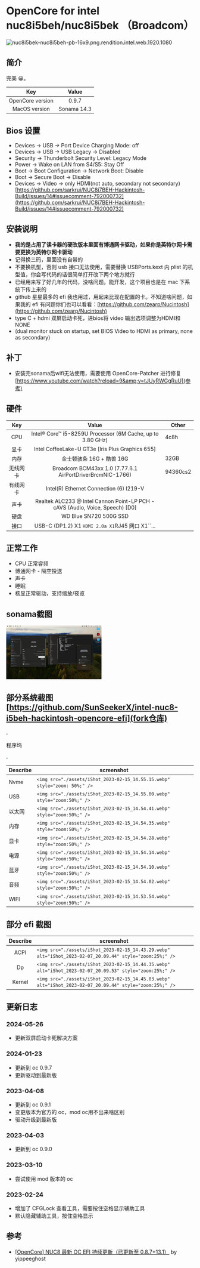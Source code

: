 # OpenCore for intel nuc8i5beh/nuc8i5bek （Broadcom）

![nuc8i5bek-nuc8i5beh-pb-16x9.png.rendition.intel.web.1920.1080](./assets/nuc8i5bek-nuc8i5beh-pb-16x9.png.rendition.intel.web.1920.1080.webp)

## 简介

完美 😀。

|       Key       |    Value    |
| :--------------: | :---------: |
| OpenCore version |    0.9.7    |
|  MacOS version  | Sonama 14.3 |

## Bios 设置

- Devices -> USB -> Port Device Charging Mode: off
- Devices -> USB -> USB Legacy -> Disabled
- Security -> Thunderbolt Security Level: Legacy Mode
- Power -> Wake on LAN from S4/S5: Stay Off
- Boot -> Boot Configuration -> Network Boot: Disable
- Boot -> Secure Boot -> Disable
- Devices -> Video -> only HDMI(not auto, secondary not secondary) [https://github.com/sarkrui/NUC8i7BEH-Hackintosh-Build/issues/14#issuecomment-792000732](https://github.com/sarkrui/NUC8i7BEH-Hackintosh-Build/issues/14#issuecomment-792000732)

## 安装说明

- **我的是占用了读卡器的硬改版本里面有博通网卡驱动，如果你是英特尔网卡需要更换为英特尔网卡驱动**
- 记得换三码，里面没有自带的
- 不要换机型，否则 usb 接口无法使用，需要替换 USBPorts.kext 内 plist 的机型值，你会写代码的话很简单打开改下两个地方就行
- 已经用来写了好几年的代码，没啥问题。能开发，这个项目也是在 mac 下系统下传上来的
- github 星星最多的 efi 我也用过，用起来比现在配置的卡。不知道啥问题，如果我的 efi 有问题你们也可以看看：[https://github.com/zearp/Nucintosh](https://github.com/zearp/Nucintosh)
- type C + hdmi 双屏启动卡死，进bios将 video 输出选项调整为HDMI和NONE
- (dual monitor stuck on startup, set BIOS Video to HDMI as primary, none as secondary)

## 补丁

- 安装完sonama后wifi无法使用，需要使用 OpenCore-Patcher 进行修复 [https://www.youtube.com/watch?reload=9&amp;v=tJUyRWGgRuU](参考)

## 硬件

|   Key   |                                     Value                                     | Other    |
| :------: | :---------------------------------------------------------------------------: | -------- |
|   CPU   |         Intel® Core™ i5-8259U Processor (6M Cache, up to 3.80 GHz)         | 4c8h     |
|   显卡   |               Intel CoffeeLake-U GT3e [Iris Plus Graphics 655]               |          |
|   内存   |                           金士顿骇条 16G + 酷兽 16G                           | 32GB     |
| 无线网卡 |          Broadcom BCM43xx 1.0 (7.77.ß.1 AirPortDriverBrcmNIC-1766)          | 94360cs2 |
| 有线网卡 |                    Intel(R) Ethernet Connection (6) I219-V                    |          |
|   声卡   | Realtek ALC233 @ Intel Cannon Point-LP PCH - cAVS (Audio, Voice, Speech) [D0] |          |
|   硬盘   |                            WD Blue SN720 500G SSD                            |          |
|   接口   |              USB-C (DP1.2) X1 ``HDMI 2.0a X1``RJ45 网口 X1``...              |          |

## 正常工作

- CPU 正常睿频
- 博通网卡 - 隔空投送
- 声卡
- 睡眠
- 核显正常驱动，支持缩放/夜览

## sonama截图

<img src='./assets//screenshot_20240123.png' style="zoom:25%;" />

## 部分系统截图 [https://github.com/SunSeekerX/intel-nuc8-i5beh-hackintosh-opencore-efi](fork仓库)

<img src="./assets/iShot_2023-02-15_14.52.14.webp" style="zoom:25%;" />

程序坞

<img src="./assets/iShot_2023-02-15_14.48.39.webp" style="zoom:25%;" />

| Describe | screenshot                                                                   |
| -------- | ---------------------------------------------------------------------------- |
| Nvme     | `<img src="./assets/iShot_2023-02-15_14.55.15.webp" style="zoom: 50%;" />` |
| USB      | `<img src="./assets/iShot_2023-02-15_14.55.00.webp" style="zoom:50%;" />`  |
| 以太网   | `<img src="./assets/iShot_2023-02-15_14.54.41.webp" style="zoom:50%;" />`  |
| 内存     | `<img src="./assets/iShot_2023-02-15_14.54.35.webp" style="zoom:50%;" />`  |
| 显卡     | `<img src="./assets/iShot_2023-02-15_14.54.28.webp" style="zoom:50%;" />`  |
| 电源     | `<img src="./assets/iShot_2023-02-15_14.54.14.webp" style="zoom:50%;" />`  |
| 蓝牙     | `<img src="./assets/iShot_2023-02-15_14.54.10.webp" style="zoom:50%;" />`  |
| 音频     | `<img src="./assets/iShot_2023-02-15_14.54.02.webp" style="zoom:50%;" />`  |
| WIFI     | `<img src="./assets/iShot_2023-02-15_14.53.54.webp" style="zoom:50%;" />`  |

## 部分 efi 截图

| Describe | screenshot                                                                                                  |
| :------: | ----------------------------------------------------------------------------------------------------------- |
|   ACPI   | `<img src="./assets/iShot_2023-02-15_14.43.29.webp" alt="iShot_2023-02-07_20.09.44" style="zoom:25%;" />` |
|    Dp    | `<img src="./assets/iShot_2023-02-15_14.44.35.webp" alt="iShot_2023-02-07_20.09.53" style="zoom:25%;" />` |
|  Kernel  | `<img src="./assets/iShot_2023-02-15_14.45.03.webp" alt="iShot_2023-02-07_20.09.44" style="zoom:25%;" />` |

## 更新日志

### 2024-05-26

* 更新双屏启动卡死解决方案

### 2024-01-23

- 更新到 oc 0.9.7
- 更新驱动到最新版

### 2023-04-08

- 更新到 oc 0.9.1
- 变更版本为官方的 oc，mod oc用不出来啥区别
- 驱动升级到最新版

### 2023-04-03

- 更新到 oc 0.9.0

### 2023-03-10

- 尝试使用 mod 版本的 oc

### 2023-02-24

- 增加了 CFGLock 查看工具，需要按住空格显示辅助工具
- 默认隐藏辅助工具，按住空格显示

## 参考

- [[OpenCore] NUC8 最新 OC EFI 持续更新（已更新至 0.8.7+13.1）](https://bbs.pcbeta.com/viewthread-1935097-1-1.html) by yippeeghost
